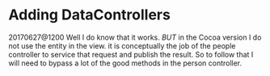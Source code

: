 # Adding DataControllers #
20170627@1200
Well I do know that it works. _BUT_ in the Cocoa version I do not use the entity in the view. it is conceptually the job of the people controller to service that request and publish the result. So to follow that I will need to bypass a lot of the good methods in the person controller.